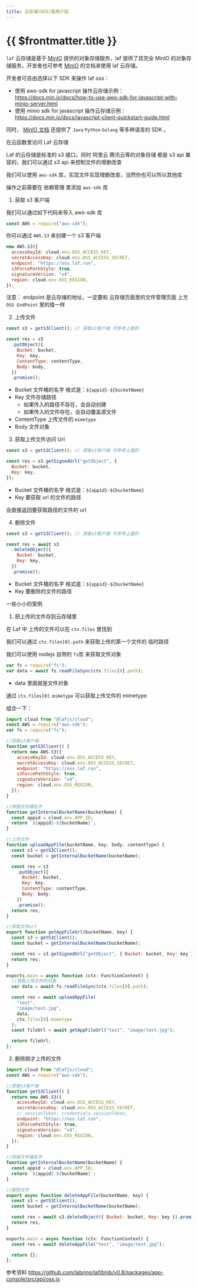```yaml
---
title: 云存储(OSS)使用介绍
---
```


# {{ $frontmatter.title }}

`laf` 云存储是基于 [MinIO](https://min.io/) 提供的对象存储服务，laf 提供了具完全 MinIO 的对象存储服务，开发者也可参考 [MinIO](https://min.io/) 的文档来使用 laf 云存储。

开发者可自由选择以下 SDK 来操作 laf oss：

- 使用 aws-sdk for javascript 操作云存储示例： https://docs.min.io/docs/how-to-use-aws-sdk-for-javascript-with-minio-server.html
- 使用 minio sdk for javascript 操作云存储示例： https://docs.min.io/docs/javascript-client-quickstart-guide.html

同时， [MinIO 文档](https://docs.min.io/docs/javascript-client-quickstart-guide.html) 还提供了 `Java` `Python` `Golang` 等多种语言的 SDK 。

在云函数里访问 Laf 云存储

Laf 的云存储是标准的 s3 接口，同时 阿里云 腾讯云等的对象存储 都是 s3 api 兼容的，我们可以通过 s3 api 来控制文件的增删改查

我们可以使用 `aws-sdk` 库，实现文件实现增删改查，当然你也可以所以其他库

操作之前需要在 依赖管理 里添加 `aws-sdk` 库

1. 获取 s3 客户端

我们可以通过如下代码来导入 aws-sdk 库

```javascript
const AWS = require("aws-sdk");
```

你可以通过 `AWS.S3` 来创建一个 s3 客户端

```javascript
new AWS.S3({
  accessKeyId: cloud.env.OSS_ACCESS_KEY,
  secretAccessKey: cloud.env.OSS_ACCESS_SECRET,
  endpoint: "https://oss.laf.run",
  s3ForcePathStyle: true,
  signatureVersion: "v4",
  region: cloud.env.OSS_REGION,
});
```

注意： endpoint 是云存储的地址，一定要和 云存储页面里的文件管理页面 上方 `OSS EndPoint` 里的值一样

2. 上传文件

```javascript
const s3 = getS3Client(); // 获取s3客户端 可参考上面的

const res = s3
  .putObject({
    Bucket: bucket,
    Key: key,
    ContentType: contentType,
    Body: body,
  })
  .promise();
```

- Bucket 文件桶的名字 格式是：`${appid}-${bucketName}`
- Key 文件存储路径
  - 如果传入的路径不存在，会自动创建
  - 如果传入的文件存在，会自动覆盖源文件
- ContentType 上传文件的 `mimetype`
- Body 文件对象

3. 获取上传文件访问 Url

```javascript
const s3 = getS3Client(); // 获取s3客户端 可参考上面的

const res = s3.getSignedUrl("getObject", {
  Bucket: bucket,
  Key: key,
});
```

- Bucket 文件桶的名字 格式是：`${appid}-${bucketName}`
- Key 要获取 url 的文件的路径

会直接返回要获取路径的文件的 url

4. 删除文件

```javascript
const s3 = getS3Client(); // 获取s3客户端 可参考上面的

const res = await s3
  .deleteObject({
    Bucket: bucket,
    Key: key,
  })
  .promise();
```

- Bucket 文件桶的名字 格式是：`${appid}-${bucketName}`
- Key 要删除的文件的路径

一些小小的案例

1. 把上传的文件存到云存储里

在 Laf 中 上传的文件可以在 `ctx.files` 里找到

我们可以通过 `ctx.files[0].path` 来获取上传的第一个文件的 临时路径

我们可以使用 nodejs 自带的 `fs`库 来获取文件对象

```javascript
var fs = require("fs");
var data = await fs.readFileSync(ctx.files[0].path);
```

- data 里面就是文件对象

通过 `ctx.files[0].mimetype` 可以获取上传文件的 mimetype

组合一下：

```javascript
import cloud from "@lafjs/cloud";
const AWS = require("aws-sdk");
var fs = require("fs");

//获取s3客户端
function getS3Client() {
  return new AWS.S3({
    accessKeyId: cloud.env.OSS_ACCESS_KEY,
    secretAccessKey: cloud.env.OSS_ACCESS_SECRET,
    endpoint: "https://oss.laf.run",
    s3ForcePathStyle: true,
    signatureVersion: "v4",
    region: cloud.env.OSS_REGION,
  });
}

//拼接文件桶名字
function getInternalBucketName(bucketName) {
  const appid = cloud.env.APP_ID;
  return `${appid}-${bucketName}`;
}

//上传文件
function uploadAppFile(bucketName, key, body, contentType) {
  const s3 = getS3Client();
  const bucket = getInternalBucketName(bucketName);

  const res = s3
    .putObject({
      Bucket: bucket,
      Key: key,
      ContentType: contentType,
      Body: body,
    })
    .promise();
  return res;
}

//获取文件url
export function getAppFileUrl(bucketName, key) {
  const s3 = getS3Client();
  const bucket = getInternalBucketName(bucketName);

  const res = s3.getSignedUrl("getObject", { Bucket: bucket, Key: key });
  return res;
}

exports.main = async function (ctx: FunctionContext) {
  //获取上传文件的对象
  var data = await fs.readFileSync(ctx.files[0].path);

  const res = await uploadAppFile(
    "test",
    "image/test.jpg",
    data,
    ctx.files[0].mimetype
  );
  const fileUrl = await getAppFileUrl("test", "image/test.jpg");

  return fileUrl;
};
```

2. 删除刚才上传的文件

```javascript
import cloud from "@lafjs/cloud";
const AWS = require("aws-sdk");

//获取s3客户端
function getS3Client() {
  return new AWS.S3({
    accessKeyId: cloud.env.OSS_ACCESS_KEY,
    secretAccessKey: cloud.env.OSS_ACCESS_SECRET,
    // sessionToken: credentials.sessionToken,
    endpoint: "https://oss.laf.run",
    s3ForcePathStyle: true,
    signatureVersion: "v4",
    region: cloud.env.OSS_REGION,
  });
}

//拼接文件桶名字
function getInternalBucketName(bucketName) {
  const appid = cloud.env.APP_ID;
  return `${appid}-${bucketName}`;
}

//删除文件
export async function deleteAppFile(bucketName, key) {
  const s3 = getS3Client();
  const bucket = getInternalBucketName(bucketName);

  const res = await s3.deleteObject({ Bucket: bucket, Key: key }).promise();
  return res;
}

exports.main = async function (ctx: FunctionContext) {
  const res = await deleteAppFile("test", "image/test.jpg");

  return {};
};
```

参考资料 https://github.com/labring/laf/blob/v0.8/packages/app-console/src/api/oss.js
